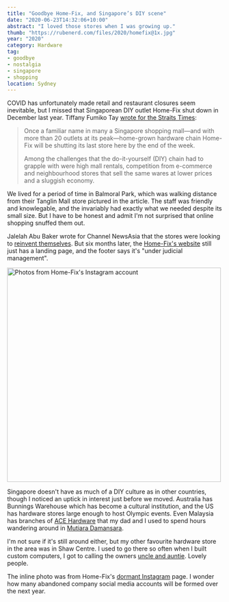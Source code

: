 ```yaml
---
title: "Goodbye Home-Fix, and Singapore’s DIY scene"
date: "2020-06-23T14:32:06+10:00"
abstract: "I loved those stores when I was growing up."
thumb: "https://rubenerd.com/files/2020/homefix@1x.jpg"
year: "2020"
category: Hardware
tag:
- goodbye
- nostalgia
- singapore
- shopping
location: Sydney
---
```

COVID has unfortunately made retail and restaurant closures seem inevitable, but I missed that Singaporean DIY outlet Home-Fix shut down in December last year. Tiffany Fumiko Tay [wrote for the Straits Times](https://www.straitstimes.com/singapore/diy-chain-home-fix-closing-stores-amid-financial-woes)\:

> Once a familiar name in many a Singapore shopping mall&mdash;and with more than 20 outlets at its peak&mdash;home-grown hardware chain Home-Fix will be shutting its last store here by the end of the week.
> 
> Among the challenges that the do-it-yourself (DIY) chain had to grapple with were high mall rentals, competition from e-commerce and neighbourhood stores that sell the same wares at lower prices and a sluggish economy.

We lived for a period of time in Balmoral Park, which was walking distance from their Tanglin Mall store pictured in the article. The staff was friendly and knowlegable, and the invariably had exactly what we needed despite its small size. But I have to be honest and admit I'm not surprised that online shopping snuffed them out.

Jalelah Abu Baker wrote for Channel NewsAsia that the stores were looking to [reinvent themselves](https://www.channelnewsasia.com/news/business/home-fix-store-closures-end-of-chapter-come-back-different-form-12179290). But six months later, the [Home-Fix's website](https://home-fix.com/) still just has a landing page, and the footer says it's "under judicial management".

<p><img src="https://rubenerd.com/files/2020/homefix@1x.jpg" srcset="https://rubenerd.com/files/2020/homefix@1x.jpg 1x, https://rubenerd.com/files/2020/homefix@2x.jpg 2x" alt="Photos from Home-Fix's Instagram account" style="width:500px" /></p>

Singapore doesn't have as much of a DIY culture as in other countries, though I noticed an uptick in interest just before we moved. Australia has Bunnings Warehouse which has become a cultural institution, and the US has hardware stores large enough to host Olympic events. Even Malaysia has branches of [ACE Hardware](https://acehardware.com.my/) that my dad and I used to spend hours wandering around in [Mutiara Damansara](https://foursquare.com/v/ace-hardware/4b78dbfff964a520d1e42ee3).

I'm not sure if it's still around either, but my other favourite hardware store in the area was in Shaw Centre. I used to go there so often when I built custom computers, I got to calling the owners [uncle and auntie](http://singaporeactually.com/2010/05/19/13-everyone-is-either-uncle-or-auntie/). Lovely people.

The inline photo was from Home-Fix's [dormant Instagram](https://www.instagram.com/homefixsg/) page. I wonder how many abandoned company social media accounts will be formed over the next year.
